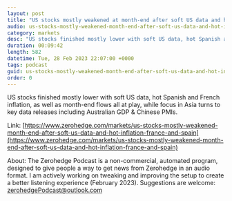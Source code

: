 ```yaml
---
layout: post
title: "US stocks mostly weakened at month-end after soft US data and hot inflation from France and Spain - Newsquawk Asia-Pac Market Open"
audio: us-stocks-mostly-weakened-month-end-after-soft-us-data-and-hot-inflation-france-and-spain-0
category: markets
desc: "US stocks finished mostly lower with soft US data, hot Spanish and French inflation, as well as month-end flows all at play, while focus in Asia turns to key data releases including Australian GDP &amp; Chinese PMIs."
duration: 00:09:42
length: 582
datetime: Tue, 28 Feb 2023 22:07:00 +0000
tags: podcast
guid: us-stocks-mostly-weakened-month-end-after-soft-us-data-and-hot-inflation-france-and-spain-0
order: 0
---
```

US stocks finished mostly lower with soft US data, hot Spanish and French inflation, as well as month-end flows all at play, while focus in Asia turns to key data releases including Australian GDP &amp; Chinese PMIs.

Link: [https://www.zerohedge.com/markets/us-stocks-mostly-weakened-month-end-after-soft-us-data-and-hot-inflation-france-and-spain](https://www.zerohedge.com/markets/us-stocks-mostly-weakened-month-end-after-soft-us-data-and-hot-inflation-france-and-spain)

About: The Zerohedge Podcast is a non-commercial, automated program, designed to give people a way to get news from Zerohedge in an audio format.  I am actively working on tweaking and improving the setup to create a better listening experience (February 2023).  Suggestions are welcome: [zerohedgePodcast@outlook.com](mailto:zerohedgePodcast@outlook.com)